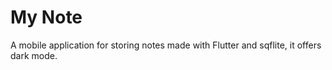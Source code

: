 # My Note

A mobile application for storing notes made with Flutter and sqflite, it offers dark mode.
